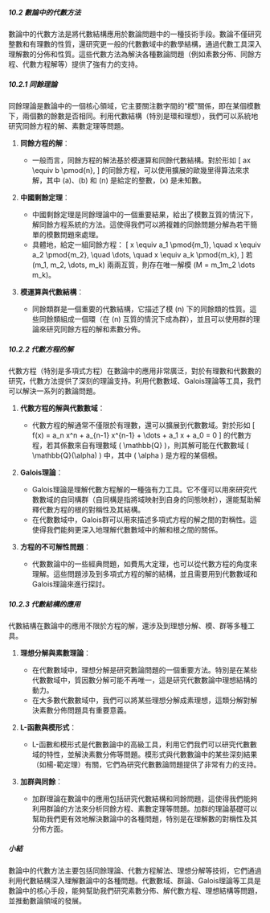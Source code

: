 ##### 10.2 數論中的代數方法

數論中的代數方法是將代數結構應用於數論問題中的一種技術手段。數論不僅研究整數和有理數的性質，還研究更一般的代數數域中的數學結構，通過代數工具深入理解數的分佈和性質。這些代數方法為解決各種數論問題（例如素數分佈、同餘方程、代數方程解等）提供了強有力的支持。

##### 10.2.1 同餘理論

同餘理論是數論中的一個核心領域，它主要關注數字間的“模”關係，即在某個模數下，兩個數的餘數是否相同。利用代數結構（特別是環和理想），我們可以系統地研究同餘方程的解、素數定理等問題。

1. **同餘方程的解**：
   - 一般而言，同餘方程的解法基於模運算和同餘代數結構。對於形如
     \[
     ax \equiv b \pmod{n},
     \]
     的同餘方程，可以使用擴展的歐幾里得算法來求解，其中 \(a\)、\(b\) 和 \(n\) 是給定的整數，\(x\) 是未知數。

2. **中國剩餘定理**：
   - 中國剩餘定理是同餘理論中的一個重要結果，給出了模數互質的情況下，解同餘方程系統的方法。這使得我們可以將複雜的同餘問題分解為若干簡單的模數問題來處理。
   - 具體地，給定一組同餘方程：
     \[
     x \equiv a_1 \pmod{m_1}, \quad x \equiv a_2 \pmod{m_2}, \quad \dots, \quad x \equiv a_k \pmod{m_k},
     \]
     若 \(m_1, m_2, \dots, m_k\) 兩兩互質，則存在唯一解模 \(M = m_1m_2 \dots m_k\)。
   
3. **模運算與代數結構**：
   - 同餘類群是一個重要的代數結構，它描述了模 \(n\) 下的同餘類的性質。這些同餘類組成一個環（在 \(n\) 互質的情況下成為群），並且可以使用群的理論來研究同餘方程的解和素數分佈。

##### 10.2.2 代數方程的解

代數方程（特別是多項式方程）在數論中的應用非常廣泛，對於有理數和代數數的研究，代數方法提供了深刻的理論支持。利用代數數域、Galois理論等工具，我們可以解決一系列的數論問題。

1. **代數方程的解與代數數域**：
   - 代數方程的解通常不僅限於有理數，還可以擴展到代數數域。對於形如
     \[
     f(x) = a_n x^n + a_{n-1} x^{n-1} + \dots + a_1 x + a_0 = 0
     \]
     的代數方程，若其係數來自有理數域 \( \mathbb{Q} \)，則其解可能在代數數域 \( \mathbb{Q}(\alpha) \) 中，其中 \( \alpha \) 是方程的某個根。

2. **Galois理論**：
   - Galois理論是理解代數方程解的一種強有力工具。它不僅可以用來研究代數數域的自同構群（自同構是指將域映射到自身的同態映射），還能幫助解釋代數方程的根的對稱性及其結構。
   - 在代數數域中，Galois群可以用來描述多項式方程的解之間的對稱性。這使得我們能夠更深入地理解代數數域中的解和根之間的關係。

3. **方程的不可解性問題**：
   - 代數數論中的一些經典問題，如費馬大定理，也可以從代數方程的角度來理解。這些問題涉及到多項式方程的解的結構，並且需要用到代數數域和Galois理論來進行探討。

##### 10.2.3 代數結構的應用

代數結構在數論中的應用不限於方程的解，還涉及到理想分解、模、群等多種工具。

1. **理想分解與素數理論**：
   - 在代數數域中，理想分解是研究數論問題的一個重要方法。特別是在某些代數數域中，質因數分解可能不再唯一，這是研究代數數論中理想結構的動力。
   - 在大多數代數數域中，我們可以將某些理想分解成素理想，這類分解對解決素數分佈問題具有重要意義。

2. **L-函數與模形式**：
   - L-函數和模形式是代數數論中的高級工具，利用它們我們可以研究代數數域的特性，並解決素數分佈等問題。模形式與代數數論中的某些深刻結果（如楊-範定理）有關，它們為研究代數數論問題提供了非常有力的支持。

3. **加群與同餘**：
   - 加群理論在數論中的應用包括研究代數結構和同餘問題，這使得我們能夠利用群論的方法來分析同餘方程、素數定理等問題。加群的理論基礎可以幫助我們更有效地解決數論中的各種問題，特別是在理解數的對稱性及其分佈方面。

##### 小結

數論中的代數方法主要包括同餘理論、代數方程解法、理想分解等技術，它們通過利用代數結構深入理解數論中的各種問題。代數數域、群論、Galois理論等工具是數論中的核心手段，能夠幫助我們研究素數分佈、解代數方程、理想結構等問題，並推動數論領域的發展。